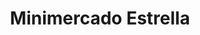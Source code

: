 ---
title: "Minimercado Estrella"
url: /ciudad-autonoma-de-buenos-aires/minimercado-estrella/
shop: comodidad
---